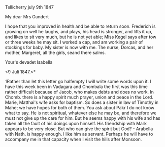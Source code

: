  Tellicherry july 9th 1847

My dear Mrs Gundert

I hope that you improved in health and be able to return soon. Frederich is growing on well he laughs, and plays, his head is stronger, and lifts it up, and likes to sit very much, but he is not yet able; Miss Kegel says after tow or three weeks he may sit. I worked a cap, and am working a pair of stockings for baby. My sister is now with me. The nurse, Dorcas, and her mother, Margeret, all the girls, seand there salms.

 Your's devadet
 Isabella



 <9 Juli 1847.>*

1Rather than let this letter go halfempty I will write some words upon it. I have this week been in Vadagara and Chombala the first was this time rather difficult because of Jacob, who makes debts and does no work. In Chomb. there is a happy spirit much prayer, union and peace in the Lord. Marie, Matthai's wife asks for baptism. So does a sister in law of Timothy in Mahe; we have hopes for both of them. You ask about Pakr I do not know what to say. He is not spiritual, whatever else he may be, and therefore we must not give up the care for him. But he seems happy with his wife and has taken all the fault of his doings upon himself. His friendship with Mark appears to be very close. But who can give the spirit but God? - Arabella with Nath. is happy enough. I like him as servant. Perhaps he will have to accompany me in that capacity when I visit the hills after Monsoon. 
